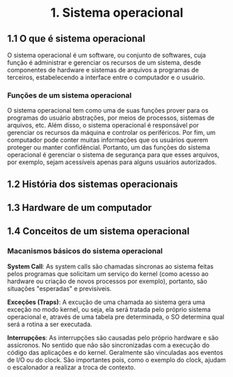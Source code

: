 <h1 align="center">1. Sistema operacional</h1>

## 1.1 O que é sistema operacional

O sistema operacional é um software, ou conjunto de softwares, cuja função é administrar e gerenciar os recursos de um sistema, desde componentes de hardware e sistemas de arquivos a programas de terceiros, estabelecendo a interface entre o computador e o usuário.

### Funções de um sistema operacional

O sistema operacional tem como uma de suas funções prover para os programas do usuário abstrações, por meios de processos, sistemas de arquivos, etc. Além disso, o sistema operacional é responsável por gerenciar os recursos da máquina e controlar os periféricos. Por fim, um computador pode conter muitas informações que os usuários querem proteger ou manter confidêncial. Portanto, um das funções do sistema operacional é gerenciar o sistema de segurança para que esses arquivos, por exemplo, sejam acessíveis apenas para alguns usuários autorizados.

## 1.2 História dos sistemas operacionais

## 1.3 Hardware de um computador

## 1.4 Conceitos de um sistema operacional

### Macanismos básicos do sistema operacional

**System Call**: As system calls são chamadas síncronas ao sistema feitas pelos programas que solicitam um serviço do kernel (como acesso ao hardware ou criação de novos processos por exemplo), portanto, são situações "esperadas" e previsíveis.

**Exceções (Traps)**:  A excução de uma chamada ao sistema gera uma exceção no modo kernel, ou seja, ela será tratada pelo próprio sistema operacional e, através de uma tabela pre determinada, o SO determina qual será a rotina a ser executada.

**Interrupções**: As interrupções são causadas pelo próprio hardware e são assícronos. No sentido que não são sincronizadas com a execução do código das aplicações e do kernel. Geralmente são vinculadas aos eventos de I/O ou do clock. São importantes pois, como o exemplo do clock, ajudam o escalonador a realizar a troca de contexto.
